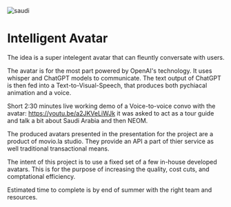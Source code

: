 ![saudi](https://user-images.githubusercontent.com/93127443/226091650-606a897a-c964-4d4d-a32e-b728dcd58585.png)


# Intelligent Avatar


The idea is a super intelegent avatar that can fleuntly conversate with users.

The avatar is for the most part powered by OpenAI's technology. It uses whisper and ChatGPT models to communicate.
The text output of ChatGPT is then fed into a Text-to-Visual-Speech, that produces both pychiacal animation and a voice.

Short 2:30 minutes live working demo of a Voice-to-voice convo with the avatar: https://youtu.be/a2JKVeLiWJk it was asked to act as a tour guide and talk a bit about Saudi Arabia and then NEOM.

The produced avatars presented in the presentation for the project are a product of movio.la studio. They provide an API a part of thier service as well traditional transactional means.

The intent of this project is to use a fixed set of a few in-house developed avatars. This is for the purpose of increasing the quality, cost cuts, and comptational efficiency.


Estimated time to complete is by end of summer with the right team and resources.

